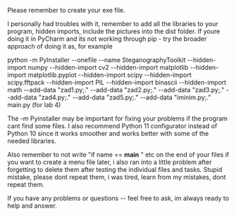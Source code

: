  Please remember to create your exe file.
  
  I personally had troubles with it, remember to add all the libraries to your program, hidden imports, include the pictures into the dist folder. If youre doing it in PyCharm and its not working through pip - try   the broader approach of doing it as, for example
  
  python -m PyInstaller --onefile --name SteganographyToolkit --hidden-import numpy --hidden-import cv2 --hidden-import matplotlib --hidden-import matplotlib.pyplot --hidden-import scipy --hidden-import scipy.fftpack --hidden-import PIL --hidden-import binascii --hidden-import math --add-data "zad1.py;." --add-data "zad2.py;." --add-data "zad3.py;." --add-data "zad4.py;." --add-data "zad5.py;." --add-data "iminim.py;." main.py (for lab 4)
  
  The -m Pyinstaller may be important for fixing your problems if the program cant find some files. I also recommend Python 11 configurator instead of Python 10 since it works smoother and works better with some of the needed libraries.
  
  Also remember to not write "if name == __main__ " etc on the end of your files if you want to create a menu file later, i also ran into a little problem after forgetting to delete them after testing the individual files and tasks. Stupid mistake, please dont repeat them, i was tired, learn from my mistakes, dont repeat them.
  
  If you have any problems or questions -- feel free to ask, im always ready to help and answer. 
